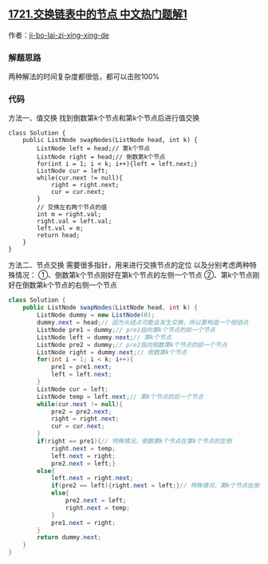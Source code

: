 ## [1721.交换链表中的节点 中文热门题解1](https://leetcode.cn/problems/swapping-nodes-in-a-linked-list/solutions/100000/java-zhi-jiao-huan-he-jie-dian-jiao-huan-dmbm)

作者：[ji-bo-lai-zi-xing-xing-de](https://leetcode.cn/u/ji-bo-lai-zi-xing-xing-de)
### 解题思路
两种解法的时间复杂度都很低，都可以击败100%

### 代码
方法一、值交换
找到倒数第k个节点和第k个节点后进行值交换
```
class Solution {
    public ListNode swapNodes(ListNode head, int k) {
        ListNode left = head;// 第k个节点
        ListNode right = head;// 倒数第k个节点
        for(int i = 1; i < k; i++){left = left.next;}
        ListNode cur = left;
        while(cur.next != null){
            right = right.next;
            cur = cur.next;
        }
        // 交换左右两个节点的值
        int m = right.val;
        right.val = left.val;
        left.val = m;
        return head;
    }
}
```
方法二、节点交换
需要很多指针，用来进行交换节点的定位
以及分别考虑两种特殊情况：
①、倒数第k个节点刚好在第k个节点的左侧一个节点
②、第k个节点刚好在倒数第k个节点的右侧一个节点
```java
class Solution {
    public ListNode swapNodes(ListNode head, int k) {
        ListNode dummy = new ListNode(0);
        dummy.next = head;// 因为头结点可能会发生交换，所以要构造一个哑结点
        ListNode pre1 = dummy;// pre1指向第k个节点的前一个节点
        ListNode left = dummy.next;// 第k个节点
        ListNode pre2 = dummy;// pre2指向倒数第k个节点的前一个节点
        ListNode right = dummy.next;// 倒数第k个节点
        for(int i = 1; i < k; i++){
            pre1 = pre1.next;
            left = left.next;
        }
        ListNode cur = left;
        ListNode temp = left.next;// 第k个节点的后一个节点
        while(cur.next != null){
            pre2 = pre2.next;
            right = right.next;
            cur = cur.next;
        }
        if(right == pre1){// 特殊情况，倒数第k个节点在第k个节点的左侧
            right.next = temp;
            left.next = right;
            pre2.next = left;}
        else{
            left.next = right.next;
            if(pre2 == left){right.next = left;}// 特殊情况，第k个节点在倒数第k个节点的左侧
            else{
                pre2.next = left;
                right.next = temp;
            }
            pre1.next = right;
        }
        return dummy.next;
    }
}
```
